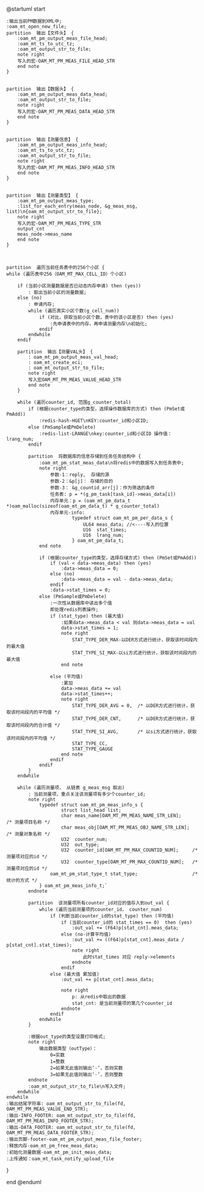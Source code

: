 @startuml
start



    :输出当前PM数据到XML中;
    :oam_mt_open_new_file;
    partition  输出【文件头】 {
        :oam_mt_pm_output_meas_file_head;
        :oam_mt_ts_to_utc_tz;
        :oam_mt_output_str_to_file;
        note right
        写入的宏-OAM_MT_PM_MEAS_FILE_HEAD_STR
        end note
    }


    partition  输出【数据头】 {
        :oam_mt_pm_output_meas_data_head;
        :oam_mt_output_str_to_file;
        note right
        写入的宏-OAM_MT_PM_MEAS_DATA_HEAD_STR
        end note
    }


    partition  输出【测量信息】 {
        :oam_mt_pm_output_meas_info_head;
        :oam_mt_ts_to_utc_tz;
        :oam_mt_output_str_to_file;
        note right
        写入的宏-OAM_MT_PM_MEAS_INFO_HEAD_STR
        end note
    }


    partition  输出【测量类型】 {
        :oam_mt_pm_output_meas_type;
        :list_for_each_entry(meas_node, &g_meas_msg, list)\n{oam_mt_output_str_to_file};
        note right
        写入的宏-OAM_MT_PM_MEAS_TYPE_STR
        output_cnt
        meas_node->meas_name
        end note
    }



    partition  遍历当前任务表中的256个小区 {
    while (遍历表中256（OAM_MT_MAX_CELL_ID）个小区)

        if (当前小区测量数据是否已动态内存申请) then (yes))
            : 取出当前小区的测量数据;
        else (no)
            : 申请内存;
            while (遍历真实小区个数(g_cell_num))
                if (对比，获取当前小区个数，表中的该小区是否) then (yes)
                    :先申请表中的内存，再申请测量内存\n初始化;
                endif
            endwhile
        endif

        partition  输出【测量VAL头】 {
            : oam_mt_pm_output_meas_val_head;
            : oam_mt_create_eci;
            : oam_mt_output_str_to_file;
            note right
            写入宏OAM_MT_PM_MEAS_VALUE_HEAD_STR
            end note
        }

        while (遍历counter_id, 范围g_counter_total)
            if (根据counter_type的类型，选择操作数据库的方式) then (PmSet或PmAdd))
                :redis-hash-HGET\nKEY:counter_id和小区ID;
            else (PmSample或PmDelete)
                :redis-list-LRANGE\nkey:counter_id和小区ID 操作值：lrang_num;
            endif

            partition  将数据库的信息存储到任务任务结构中 {
                :oam_mt_pm_stat_meas_data\n将redis中的数据写入到任务表中;
                note right
                    参数-1：reply,  存储的源
                    参数-2：&p[j]： 存储的目的
                    参数-3： &g_countid_arr[j]：作为筛选的条件
                    任务表: p = *(g_pm_task[task_id]->meas_data[i])
                    内存单元：p = (oam_mt_pm_data_t *)oam_malloc(sizeof(oam_mt_pm_data_t) * g_counter_total)
                    内存单元-info:
                            typedef struct oam_mt_pm_per_data_s {
                                UL64 meas_data; //<----写入的位置
                                U16  stat_times;
                                U16  lrang_num;
                            } oam_mt_pm_data_t;
                end note

                if (根据counter_type的类型，选择存储方式) then (PmSet或PmAdd))
                    if (val < data->meas_data) then (yes)
                        :data->meas_data = 0;
                    else (no)
                        :data->meas_data = val - data->meas_data;
                    endif
                    :data->stat_times = 0;
                else (PmSample或PmDelete)
                    :一次性从数据库中读出多个值
                    即处理redis列表操作;
                    if (stat_type) then (最大值)
                        :如果data->meas_data < val 则data->meas_data = val
                        data->stat_times = 1;
                        note right
                            STAT_TYPE_DER_MAX-以DER方式进行统计，获取该时间段内的最大值
                            STAT_TYPE_SI_MAX-以si方式进行统计，获取该时间段内的最大值
                        end note

                    else (平均值)
                        :累加
                        data->meas_data += val
                        data->stat_times++;
                        note right
                            STAT_TYPE_DER_AVG = 0,  /* 以DER方式进行统计，获取该时间段内的平均值 */
                            STAT_TYPE_DER_CNT,      /* 以DER方式进行统计，获取该时间段内的合计值 */
                            STAT_TYPE_SI_AVG,       /* 以si方式进行统计，获取该时间段内的平均值 */
                            STAT_TYPE_CC,
                            STAT_TYPE_GAUGE
                        end note
                    endif
                endif
            }
        endwhile

        while (遍历测量项， 从链表 g_meas_msg 取出)
            : 当前测量项，重点关注该测量项有多少个counter_id;
            note right
                typedef struct oam_mt_pm_meas_info_s {
                        struct list_head list;
                        char meas_name[OAM_MT_PM_MEAS_NAME_STR_LEN];      /* 测量项目名称 */
                        char meas_obj[OAM_MT_PM_MEAS_OBJ_NAME_STR_LEN];   /* 测量对象名称 */
                        U32  counter_num;
                        U32  out_type;
                        U32  counter_id[OAM_MT_PM_MAX_COUNTID_NUM];     /* 测量项对应的id */
                        U32  counter_type[OAM_MT_PM_MAX_COUNTID_NUM];   /* 测量项对应的id */
                    oam_mt_pm_stat_type_t stat_type;                    /* 统计的方式 */
                } oam_mt_pm_meas_info_t;`
            endnote

            partition  该测量项所有counter_id对应的值存入到out_val {
                while (遍历当前测量项的counter_id， counter_num)
                    if (判断当前counter_id的stat_type) then (平均值)
                        if (当前counter_id的 stat_times == 0)  then (yes)
                            :out_val += (F64)p[stat_cnt].meas_data;
                        else (no-计算平均值)
                            :out_val += ((F64)p[stat_cnt].meas_data / p[stat_cnt].stat_times);
                            note right
                                此时stat_times 对应 reply->elements
                            endnote
                        endif
                    else (最大值 累加值)
                        :out_val += p[stat_cnt].meas_data;

                        note right
                            p: 从redis中取出的数据
                            stat_cnt: 是当前测量项的第几个counter_id
                        endnote
                    endif
                endwhile
            }

            :根据out_type的类型设置打印格式;
            note right
                输出数据类型（outType）：
                    0=实数
                    1=整数
                    2=如果无此值则输出‘-’，否则实数
                    3=如果无此值则输出‘-’，否则整数
            endnote
            :oam_mt_output_str_to_file\n写入文件;
        endwhile
    endwhile
    :输出结尾字符串: oam_mt_output_str_to_file(fd, OAM_MT_PM_MEAS_VALUE_END_STR);
    :输出-INFO_FOOTER: oam_mt_output_str_to_file(fd, OAM_MT_PM_MEAS_INFO_FOOTER_STR);
    :输出-DATA_FOOTER: oam_mt_output_str_to_file(fd, OAM_MT_PM_MEAS_DATA_FOOTER_STR);
    :输出页脚-footer-oam_mt_pm_output_meas_file_footer;
    :释放内存-oam_mt_pm_free_meas_data;
    :初始化测量数据-oam_mt_pm_init_meas_data;
    :上传通知：oam_mt_task_notify_upload_file

}








end
@enduml
